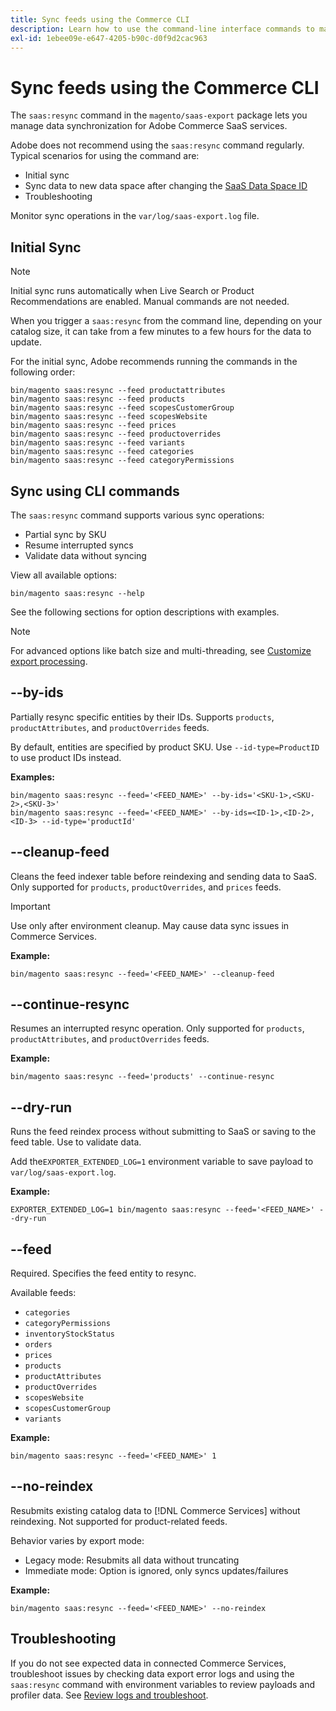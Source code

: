 ```yaml
---
title: Sync feeds using the Commerce CLI
description: Learn how to use the command-line interface commands to manage feeds and processes for the [!DNL data export extension] for Adobe Commerce SaaS services.
exl-id: 1ebee09e-e647-4205-b90c-d0f9d2cac963
---
```

# Sync feeds using the Commerce CLI

The `saas:resync` command in the `magento/saas-export` package lets you manage data synchronization for Adobe Commerce SaaS services.

Adobe does not recommend using the `saas:resync` command regularly. Typical scenarios for using the command are:

- Initial sync
- Sync data to new data space after changing the [SaaS Data Space ID](https://experienceleague.adobe.com/en/docs/commerce-admin/config/services/saas)
- Troubleshooting

Monitor sync operations in the `var/log/saas-export.log` file.

## Initial Sync

>[!NOTE]
>Initial sync runs automatically when Live Search or Product Recommendations are enabled. Manual commands are not needed.

When you trigger a `saas:resync` from the command line, depending on your catalog size, it can take from a few minutes to a few hours for the data to update.

For the initial sync, Adobe recommends running the commands in the following order:

```shell
bin/magento saas:resync --feed productattributes
bin/magento saas:resync --feed products
bin/magento saas:resync --feed scopesCustomerGroup
bin/magento saas:resync --feed scopesWebsite
bin/magento saas:resync --feed prices
bin/magento saas:resync --feed productoverrides
bin/magento saas:resync --feed variants
bin/magento saas:resync --feed categories
bin/magento saas:resync --feed categoryPermissions
```

## Sync using CLI commands

The `saas:resync` command supports various sync operations:

- Partial sync by SKU
- Resume interrupted syncs
- Validate data without syncing

View all available options:

```shell
bin/magento saas:resync --help
```

See the following sections for option descriptions with examples.


>[!NOTE]
>For advanced options like batch size and multi-threading, see [Customize export processing](customize-export-processing.md).

## --by-ids

Partially resync specific entities by their IDs. Supports `products`, `productAttributes`, and `productOverrides` feeds.

By default, entities are specified by product SKU. Use `--id-type=ProductID` to use product IDs instead.

**Examples:**

```shell
bin/magento saas:resync --feed='<FEED_NAME>' --by-ids='<SKU-1>,<SKU-2>,<SKU-3>'
bin/magento saas:resync --feed='<FEED_NAME>' --by-ids=<ID-1>,<ID-2>,<ID-3> --id-type='productId'
```

## --cleanup-feed

Cleans the feed indexer table before reindexing and sending data to SaaS. Only supported for `products`, `productOverrides`, and `prices` feeds.

>[!IMPORTANT]
>Use only after environment cleanup. May cause data sync issues in Commerce Services.

**Example:**

```shell
bin/magento saas:resync --feed='<FEED_NAME>' --cleanup-feed
```

## --continue-resync

Resumes an interrupted resync operation. Only supported for `products`, `productAttributes`, and `productOverrides` feeds.

**Example:**

```shell
bin/magento saas:resync --feed='products' --continue-resync
```

## --dry-run

Runs the feed reindex process without submitting to SaaS or saving to the feed table. Use to validate data.

Add the`EXPORTER_EXTENDED_LOG=1` environment variable to save payload to `var/log/saas-export.log`.

**Example:**

```shell
EXPORTER_EXTENDED_LOG=1 bin/magento saas:resync --feed='<FEED_NAME>' --dry-run
```

## --feed

Required. Specifies the feed entity to resync.

Available feeds:

- `categories`
- `categoryPermissions`
- `inventoryStockStatus`
- `orders`
- `prices`
- `products`
- `productAttributes`
- `productOverrides`
- `scopesWebsite`
- `scopesCustomerGroup`
- `variants`

**Example:**

```shell
bin/magento saas:resync --feed='<FEED_NAME>' 1
```

## --no-reindex

Resubmits existing catalog data to [!DNL Commerce Services] without reindexing. Not supported for product-related feeds.

Behavior varies by export mode:

- Legacy mode: Resubmits all data without truncating
- Immediate mode: Option is ignored, only syncs updates/failures

**Example:**

```shell
bin/magento saas:resync --feed='<FEED_NAME>' --no-reindex
```

## Troubleshooting

If you do not see expected data in connected Commerce Services, troubleshoot issues by checking data export error logs and using the `saas:resync` command with environment variables to review payloads and profiler data. See [Review logs and troubleshoot](troubleshooting-logging.md).
